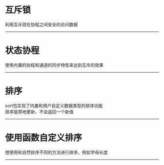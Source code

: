 # 互斥锁   
利用互斥锁在协程之间安全的访问数据    
********
# 状态协程   
使用内置的协程和通道的同步特性来达到互斥的效果    
******
# 排序   
sort包实现了内置和用户自定义数据类型的排序功能    
排序是原地更新，不会返回一个新值      
*******
# 使用函数自定义排序   
想使用和自然排序不同的方法进行排序，例如字母长度    
********